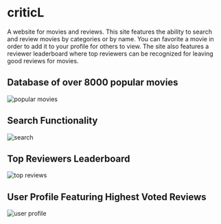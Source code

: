 # criticL
A website for movies and reviews.  This site features the ability to search and review movies by categories or by name.  You can favorite a movie in order to add it to your profile for others to view.  The site also features a reviewer leaderboard where top reviewers can be recognized for leaving good reviews for movies.

## Database of over 8000 popular movies
![popular movies](images/image1.png)
## Search Functionality
![search](images/image2.png)
## Top Reviewers Leaderboard
![top reviews](images/image3.png)
## User Profile Featuring Highest Voted Reviews
![user profile](images/image4.png)
